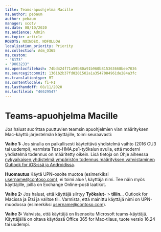 ```yaml
---
title: Teams-apuohjelma Macille
ms.author: pebaum
author: pebaum
manager: scotv
ms.date: 08/10/2020
ms.audience: Admin
ms.topic: article
ROBOTS: NOINDEX, NOFOLLOW
localization_priority: Priority
ms.collection: Adm_O365
ms.custom:
- "6173"
- "9003233"
ms.openlocfilehash: 74bd424f71a59b80a91b960b815363668bee7036
ms.sourcegitcommit: 1361b2b37fd0201502a1a3547084961de284a3fc
ms.translationtype: MT
ms.contentlocale: fi-FI
ms.lasthandoff: 08/11/2020
ms.locfileid: "46629547"
---
```

# <a name="teams-add-in-for-mac"></a>Teams-apuohjelma Macille

Jos haluat suorittaa puuttuvien teamsin apuohjelmien vian määrityksen Mac-käyttö järjestelmän käyttäjille, toimi seuraavasti:

**Vaihe 1:** Jos sinulla on paikallisesti käytettävä yhdistelmä vaihto (2016 CU3 tai uudempi), varmista Test-HMA.ps1-työkalun avulla, että moderni yhdistelmä todennus on määritetty oikein. Lisä tietoja on Ohje aiheessa [nykyaikaisen yhdistelmä ympäristön todennus määrityksen vahvistaminen Outlook for iOS:ssä ja Androidissa](https://aka.ms/AA980zq).  

**Huomautus** Käytä UPN-osoite muotoa (esimerkiksi [username@contoso.com](mailto:username@contoso.com)), ei toimi alue \ käyttäjä nimi. Tee näin myös käyttäjille, joilla on Exchange Online-posti laatikot.

**Vaihe 2:** Jos haluat, että käyttäjä siirtyy **Työkalut**-  >  **tiliin**... Outlook for Macissa ja Etsi ja valitse tili. Varmista, että mainittu käyttäjä nimi on UPN-muodossa (esimerkiksi [username@contoso.com](mailto:username@contoso.com)).

**Vaihe 3:** Vahvista, että käyttäjä on lisensoitu Microsoft teams-käyttäjä. Käyttäjällä on oltava käytössä Office 365 for Mac-tilaus, tuote versio 16,24 tai uudempi.
